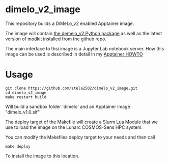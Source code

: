 # dimelo_v2_image

This repository builds a DiMeLo_v2 enabled Apptainer image.

The image will contain [the demelo_v2 Python package](https://github.com/streetslab/dimelo_v2) as well as the latest version of [modkit](https://github.com/nanoporetech/modkit) installed from the github repo.

The main interface to thsi image is a Jupyter Lab notebook server.
How this image can be used is described in detail in my [Apptainer HOWTO](https://github.com/stela2502/Singularity_Tutorial)

# Usage

```
git clone https://github.com/stela2502/dimelo_v2_image.git
cd dimelo_v2_image
make restart build
```

Will build a sandbox folder 'dimelo' and an Apptainer image "dimelo_v1.0.sif"

The deploy target of the Makefile will create a Slurm Lua Module that we use to load the image on the Lunarc COSMOS-Sens HPC system.

You can modify the Makefiles deploy target to your needs and then call

```
make deploy
```
To install the image to this location.

